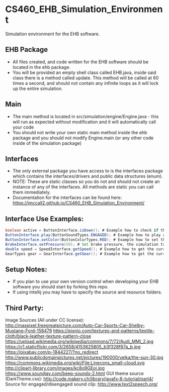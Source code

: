 # CS460_EHB_Simulation_Environment


Simulation environment for the EHB software.

## EHB Package
* All files created, and code written for the EHB software should be located in the ehb package.
* You will be provided an empty shell class called EHB.java, inside said class there is a method called update. This method will be called at 60 times a second, and should not contain any infinite loops as it will lock up the entire simulation.

## Main
* The main method is located in src/simulation/engine/Engine.java - this will run as expected without modification and it will automatically call your code
* You should not write your own static main method inside the ehb package and you should not modify Engine.main (or any other code inside of the simulation package)

## Interfaces
* The only external package you have access to is the interfaces package which contains the interfaces/drivers and public data structures (enum).
* NOTE: These are static classes so you do not and should not create an instance of any of the interfaces. All methods are static you can call them immediately. 
* Documentation for the interfaces can be found here: https://jmccall2.github.io/CS460_EHB_Simulation_Environment/

## Interface Use Examples:
```java
boolean active = ButtonInterface.isDown(); # Example how to check if the button is currently pressed down.
ButtonInterface.play(ButtonSoundTypes.ENGAGED); # Example how to play a sound, this is played immediately.
ButtonInterface.setColor(ButtonColorTypes.RED); # Example how to set the color, this is changed immediately.
BrakeInterface.setPressure(50); # Set brake pressure, the simulation takes this into account right away.
double speed = SpeedInterface.getSpeed(); # Example how to get the current speed (in meters/second)
GearTypes gear = GearInterface.getGear(); # Example how to get the current gear. 
```

## Setup Notes:
* If you plan to use your own version control when developing your EHB software you should start by forking this repo.
* If using Intellij you may have to specify the source and resource folders. 


## Third Party:
Image Sources (All under CC license):
http://maxpixel.freegreatpicture.com/Auto-Car-Sports-Car-Shelby-Mustang-Ford-158479
https://pixnio.com/textures-and-patterns/textile-cloth/black-leather-texture-pattern-close
https://upload.wikimedia.org/wikipedia/commons/7/72/Audi_MMI_2.jpg
https://c1.staticflickr.com/3/2658/4153625805_b3f328f87a_b.jpg
https://pixabay.com/p-1844227/?no_redirect
http://www.publicdomainpictures.net/pictures/190000/velka/the-sun-30.jpg
https://commons.wikimedia.org/wiki/File:Linecons_small-cloud.svg
http://clipart-library.com/images/kc8o9GEoi.jpg
https://www.soundjay.com/beep-sounds-2.html
GUI theme source (DarkTheme.css):
http://code.makery.ch/library/javafx-8-tutorial/part4/
Source for engaged/disengaged sound clip: http://www.text2speech.org/


